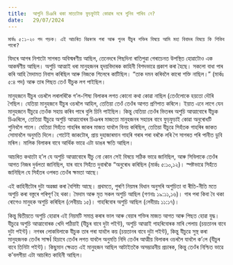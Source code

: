 ```yaml
---
title:  আপুনি চিঞৰি থকা মাতটোক ফুচফুটাই কোৱাৰ দৰে শুনিব পাৰিব নে?
date:   29/07/2024
---
```


`মাৰ্কঃ ৫:১-২০ পদ পড়ক। এই আচৰিত বিৱৰণৰ পৰা আৰু পুনৰ যীচুৰ শক্তিৰ বিষয়ে আমি মহা বিবাদৰ বিষয়ে কি শিকিব পাৰো?`

যিদৰে আগৰ নিশাটো সাগৰত অবিস্মৰণীয় আছিল, তেনেদৰে পিছদিনা ৰাতিপুৱা গেৰাচেনত উপস্থিত হোৱাটোও এক আকৰ্ষণীয় আছিল। অশুচি আত্মাই ধৰা মানুহজনৰ হৃদয়বিদাৰক কাহিনী বিশদভাৱে প্ৰকাশ কৰা হৈছে। সকলো বাধা পাৰ কৰি আহি মৈদামত নিবাস কৰিছিল আৰু নিজকে শিলেৰে কাটিছিল। “তাক দমন কৰিবলৈ কাৰো শক্তি নাছিল।” (মাৰ্কঃ ৫:৪ পদ) আৰু তাৰ পিছত তেওঁ যীচুক লগ পাইছিল।

মানুহজনে যীচুৰ ওচৰলৈ লৰালৰিকৈ গ’ল-শিষ্য বিলাকৰ লগত কোনো কথা কোৱা নাছিল (তেওঁলোকে হয়তো দৌৰি গৈছিল। যেতিয়া মানুহজনে যীচুৰ ওচৰলৈ আহিল, তেতিয়া তেওঁ তেওঁৰ আগত প্ৰণিপাত কৰিলে। ইয়াত এনে লাগে যেন মানুহজনে যীচুৱে তেওঁক সহায় কৰিব পাৰে বুলি চিনি পাইছিল। কিন্তু যেতিয়া তেওঁৰ ভিতৰৰ অশুচি আত্মাবোৰে যীচুক চিঞৰিলে, তেতিয়া যীচুৱে অশুচি আত্মাবোৰৰ চিঞৰৰ মাজতো মানুহজনৰ সহায়ৰ বাবে ফুচ্‌ফুচাই কোৱা অনুৰোধটি শুনিবলৈ পালে। যেতিয়া সিহঁতে গাহৰিৰ জাকৰ মাজত যাবলৈ বিনয় কৰিছিল, তেতিয়া যীচুৱে সিহঁতক গাহৰিৰ জাকত সোমাবলৈ অনুমতি দিলে। গোটেই জাকটোৰ, প্ৰায় দুহাজাৰমান গাহৰি গৰাৰ পৰা বৰকৈ লৰি গৈ সাগৰত পৰি পানীত ডুবি মৰিল। মালিক বিলাকৰ বাবে আৰ্থিক ভাৱে এটা ডাঙৰ ক্ষতি আছিল।

আচৰিত কথাটো হ’ল যে অশুচি আত্মাবোৰে যীচু নো কোন সেই বিষয়ে সঠিক ভাৱে জানিছিল, আৰু সিবিলাকে তেওঁৰ আগত নিজৰ দুর্বলতা জানিছিল, যাৰ বাবে সিহঁতে দুবাৰকৈ “অনুৰোধ কৰিছিল (মাৰ্কঃ ৫:১০,১২)। স্পষ্টভাৱে সিহঁতে জানিছিল যে সিহঁতৰ ওপৰত তেওঁৰ ক্ষমতা আছে।

এই কাহিনীটোৰ দুটা অৱজ্ঞা কৰা বৈশিষ্ট্য আছে। প্ৰথমতে, পুৰণি নিয়মৰ বিধান অনুসৰি অশুচিতা বা ৰীতি-নীতি মতে অশুচি কৰা বস্তুৰে পৰিপূৰ্ণ হৈ থকা। মৈদাম আৰু মৃত সকল অশুচি আছিল (গণনাঃ ১৯:১১,১৬)। গাৰ পৰা কিবা বৈ থকা ৰোগেও মানুহক অশুচি কৰিছিল (লেবীয়াঃ ১৫)। গাহৰিবোৰ অশুচি আছিল (লেবীয়াঃ ১১:১৭)।

কিন্তু দ্বিতীয়তে অশুচি হোৱাৰ এই নিয়মটি সমাপ্ত কৰাৰ ভাল আৰু বেয়াৰ শক্তিৰ মাজত আগত আৰু পিছত হোৱা যুদ্ধ। যীচুৱে অশুচি আত্মাবোৰক খেদি পঠিয়াই (যীচুৰ বাবে দুটা পইন্ট), অশুচি আত্মাই গাহৰিবোৰক মাৰি পেলায় (চয়তানৰ বাবে দুটা পইন্ট)। নগৰৰ লোকবিলাকে যীচুক তাৰ পৰা যাবলৈ কয় (চয়তানৰ বাবে দুটা পইন্ট), কিন্তু যীচুৱে সুস্থ কৰা মানুহজনক তেওঁৰ সাক্ষÏ হিচাবে তেওঁৰ লগত যাবলৈ অনুমতি নিদি তেওঁৰ আত্মীয় বিলাকৰ ওচৰলৈ যাবলৈ ক’লে (যীচুৰ বাবে তিনিটা পইন্ট)। কিছুমান ক্ষেত্ৰত এই মানুহজন আছিল আটাইতকৈ অসম্ভাৱনীয় প্ৰচাৰক, কিন্তু তেওঁৰ নিশ্চিত ভাৱে ক’বলগীয়া এটা আচৰিত কাহিনী আছিল।